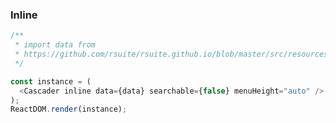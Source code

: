 ### Inline

<!--start-code-->

```js
/**
 * import data from
 * https://github.com/rsuite/rsuite.github.io/blob/master/src/resources/data/province-simplified.js
 */

const instance = (
  <Cascader inline data={data} searchable={false} menuHeight="auto" />
);
ReactDOM.render(instance);
```

<!--end-code-->
